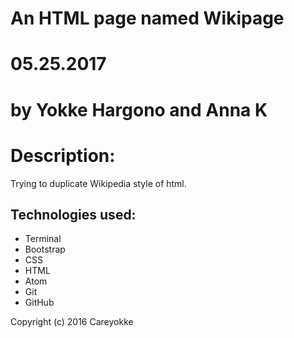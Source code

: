 # An HTML page named Wikipage

# 05.25.2017

# by Yokke Hargono and Anna K

# Description:
Trying to duplicate Wikipedia style of html.


## Technologies used:
<ul>
<li> Terminal </li>
<li> Bootstrap </li>
<li> CSS </li>
<li> HTML </li>
<li> Atom </li>
<li> Git </li>
<li> GitHub </li>
</ul>

Copyright (c) 2016 Careyokke
